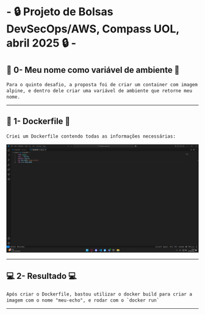 # - 🔒 Projeto de Bolsas DevSecOps/AWS,  Compass UOL, abril 2025 🔒 -

## 👾 0- Meu nome como variável de ambiente 👾
    Para o quinto desafio, a proposta foi de criar um container com imagem alpine, e dentro dele criar uma variável de ambiente que retorne meu nome.
---
## 🐋 1- Dockerfile 🐋
    Criei um Dockerfile contendo todas as informações necessárias:
![Primeiro print](/Desafios/Prints/5.1.png)  

---
## 💻 2- Resultado 💻
    Após criar o Dockerfile, bastou utilizar o docker build para criar a imagem com o nome "meu-echo", e rodar com o `docker run` 

---



